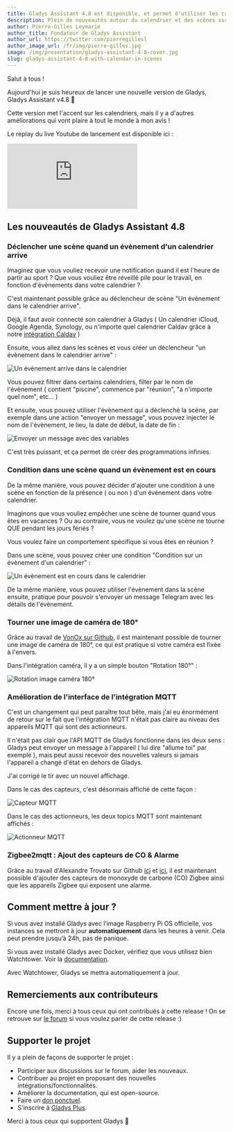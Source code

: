 ```yaml
---
title: Gladys Assistant 4.8 est disponible, et permet d'utiliser les calendriers dans les scènes !
description: Plein de nouveautés autour du calendrier et des scènes sur cette nouvelle version de Gladys.
author: Pierre-Gilles Leymarie
author_title: Fondateur de Gladys Assistant
author_url: https://twitter.com/pierregillesl
author_image_url: /fr/img/pierre-gilles.jpg
image: /img/presentation/gladys-assistant-4-8-cover.jpg
slug: gladys-assistant-4-8-with-calendar-in-scenes
---
```


Salut à tous !

Aujourd'hui je suis heureux de lancer une nouvelle version de Gladys, Gladys Assistant v4.8 🥳

Cette version met l'accent sur les calendriers, mais il y a d'autres améliorations qui vont plaire à tout le monde à mon avis !

Le replay du live Youtube de lancement est disponible ici :

<div class="videoContainer">
<iframe class="video" src="https://www.youtube.com/embed/ijIa9ZYObJE" title="YouTube video player" frameborder="0" allow="accelerometer; autoplay; clipboard-write; encrypted-media; gyroscope; picture-in-picture" allowfullscreen></iframe>
</div>

<!--truncate-->

## Les nouveautés de Gladys Assistant 4.8

### Déclencher une scène quand un évènement d'un calendrier arrive

Imaginez que vous vouliez recevoir une notification quand il est l'heure de partir au sport ?
Que vous vouliez être réveillé pile pour le travail, en fonction d'évènements dans votre calendrier ?

C'est maintenant possible grâce au déclencheur de scène "Un évènement dans le calendrier arrive".

Déjà, il faut avoir connecté son calendrier à Gladys ( Un calendrier iCloud, Google Agenda, Synology, ou n'importe quel calendrier Caldav grâce à notre [intégration Caldav](/fr/docs/integrations/caldav/) )

Ensuite, vous allez dans les scènes et vous créer un déclencheur "un évènement dans le calendrier arrive" :

![Un évènement arrive dans le calendrier](../../../static/img/docs/fr/scenes/calendar-event-is-coming/calendar-event-is-coming.jpg)

Vous pouvez filtrer dans certains calendriers, filter par le nom de l'évènement ( contient "piscine", commence par "réunion", "a n'importe quel nom", etc... )

Et ensuite, vous pouvez utiliser l'évènement qui a déclenché la scène, par exemple dans une action "envoyer un message", vous pouvez injecter le nom de l'évènement, le lieu, la date de début, la date de fin :

![Envoyer un message avec des variables](../../../static/img/docs/fr/scenes/calendar-event-is-coming/msg-calendar-is-coming-fr.jpg)

C'est très puissant, et ça permet de créer des programmations infinies.

### Condition dans une scène quand un évènement est en cours

De la même manière, vous pouvez décider d'ajouter une condition à une scène en fonction de la présence ( ou non ) d'un évènement dans votre calendrier.

Imaginons que vous vouliez empêcher une scène de tourner quand vous êtes en vacances ? Ou au contraire, vous ne voulez qu'une scène ne tourne QUE pendant les jours fériés ?

Vous voulez faire un comportement spécifique si vous êtes en réunion ?

Dans une scène, vous pouvez créer une condition "Condition sur un évènement d'un calendrier" :

![Un évènement est en cours dans le calendrier](../../../static/img/docs/fr/scenes/calendar-event-is-running/calendar-event-is-running.jpg)

De la même manière, vous pouvez utiliser l'évènement dans la scène ensuite, pratique pour pouvoir s'envoyer un message Telegram avec les détails de l'évènement.

### Tourner une image de caméra de 180°

Grâce au travail de [VonOx sur Github](https://github.com/GladysAssistant/Gladys/pull/1297), il est maintenant possible de tourner une image de caméra de 180°, ce qui est pratique si votre caméra est fixée à l'envers.

Dans l'intégration caméra, il y a un simple bouton "Rotation 180°" :

![Rotation image caméra 180°](../../../static/img/articles/fr/gladys-4-8/camera-rotation-fr.jpg)

### Amélioration de l'interface de l'intégration MQTT

C'est un changement qui peut paraître tout bête, mais j'ai eu énormément de retour sur le fait que l'intégration MQTT n'était pas claire au niveau des appareils MQTT qui sont des actionneurs.

Il n'était pas clair que l'API MQTT de Gladys fonctionne dans les deux sens : Gladys peut envoyer un message à l'appareil ( lui dire "allume toi" par exemple ), mais peut aussi recevoir des nouvelles valeurs si jamais l'appareil a changé d'état en dehors de Gladys.

J'ai corrigé le tir avec un nouvel affichage.

Dans le cas des capteurs, c'est désormais affiché de cette façon :

![Capteur MQTT](../../../static/img/articles/fr/gladys-4-8/sensor-fr.jpg)

Dans le cas des actionneurs, les deux topics MQTT sont maintenant affichés :

![Actionneur MQTT](../../../static/img/articles/fr/gladys-4-8/non-sensor-fr.jpg)

### Zigbee2mqtt : Ajout des capteurs de CO & Alarme

Grâce au travail d'Alexandre Trovato sur Github [ici](https://github.com/GladysAssistant/Gladys/pull/1417) et [ici](https://github.com/GladysAssistant/Gladys/pull/1420), il est maintenant possible d'ajouter des capteurs de monoxyde de carbone (CO) Zigbee ainsi que les appareils Zigbee qui exposent une alarme.

## Comment mettre à jour ?

Si vous avez installé Gladys avec l’image Raspberry Pi OS officielle, vos instances se mettront à jour **automatiquement** dans les heures à venir. Cela peut prendre jusqu’à 24h, pas de panique.

Si vous avez installé Gladys avec Docker, vérifiez que vous utilisez bien Watchtower. Voir la [documentation](/fr/docs/installation/docker#mise-à-jour-automatique-avec-watchtower).

Avec Watchtower, Gladys se mettra automatiquement à jour.

## Remerciements aux contributeurs

Encore une fois, merci à tous ceux qui ont contribués à cette release ! On se retrouve sur [le forum](https://community.gladysassistant.com/) si vous voulez parler de cette release :)

## Supporter le projet

Il y a plein de façons de supporter le projet :

- Participer aux discussions sur le forum, aider les nouveaux.
- Contribuer au projet en proposant des nouvelles intégrations/fonctionnalités.
- Améliorer la documentation, qui est open-source.
- Faire un [don ponctuel](https://www.buymeacoffee.com/gladysassistant).
- S'inscrire à [Gladys Plus](/fr/plus).

Merci à tous ceux qui supportent Gladys 🙏
